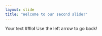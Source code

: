 ```yaml
---
layout: slide
title: "Welcome to our second slide!"
---
```

Your text ##lol
Use the left arrow to go back!
